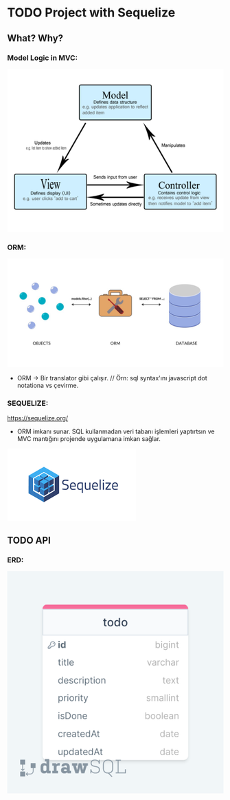 # TODO Project with Sequelize

## What? Why?

### Model Logic in MVC:

![](./intro-mvc.png)

### ORM:

![](./intro-orm.jpeg)
- ORM -> Bir translator gibi çalışır. // Örn: sql syntax'ını javascript dot notationa vs çevirme. 

### SEQUELIZE:

https://sequelize.org/
- ORM imkanı sunar. SQL kullanmadan veri tabanı işlemleri yaptırtsın ve MVC mantığını projende uygulamana imkan sağlar. 

![](./intro-sequelize.png)

## TODO API

### ERD:

![ERD](./erdTodoAPI.png)